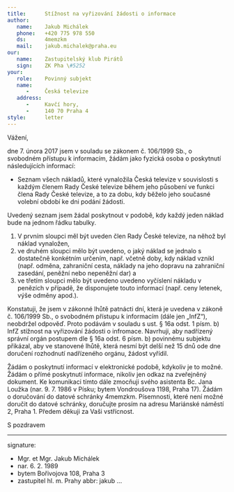 ```yaml
---
title:      Stížnost na vyřizování žádosti o informace
author:
   name:    Jakub Michálek
   phone:   +420 775 978 550
   ds:      4memzkm
   mail:    jakub.michalek@praha.eu
our:
   name:    Zastupitelský klub Pirátů
   sign:    ZK Pha \#5252
your:
   role:    Povinný subjekt
   name:    
      -     Česká televize
   address:
      -     Kavčí hory, 
      -     140 70 Praha 4
style:      letter
---
```


Vážení,

dne 7. února 2017 jsem v souladu se zákonem č. 106/1999 Sb., o svobodném přístupu k informacím, žádám jako fyzická osoba o poskytnutí následujících informací:

* Seznam všech nákladů, které vynaložila Česká televize v souvislosti s každým členem Rady České televize během jeho působení ve funkci člena Rady České televize, a to za dobu, kdy běželo jeho současné volební období ke dni podání žádosti. 

Uvedený seznam jsem žádal poskytnout v podobě, kdy každý jeden náklad bude na jednom řádku tabulky. 

1. V prvním sloupci měl být uveden člen Rady České televize, na něhož byl náklad vynaložen, 
2. ve druhém sloupci mělo být uvedeno, o jaký náklad se jednalo s dostatečně konkétním určením, např. včetně doby, kdy náklad vznikl (např. odměna, zahraniční cesta, náklady na jeho dopravu na zahraniční zasedání, peněžní nebo nepeněžní dar) a 
3. ve třetím sloupci mělo být uvedeno uvedeno vyčíslení nákladu v penězích v případě, že disponujete touto informací (např. ceny letenek, výše odměny apod.).

Konstatuji, že jsem v zákonné lhůtě patnácti dní, která je uvedena v zákoně č. 106/1999 Sb., o svobodném přístupu k informacím (dále jen „InfZ“), neobdržel odpověď. Proto podávám v souladu s ust. § 16a odst. 1 písm. b) InfZ stížnost na vyřizování žádosti o infromace. Navrhuji, aby nadřízený správní orgán postupem dle § 16a odst. 6 písm. b) povinnému subjektu přikázal, aby ve stanovené lhůtě, která nesmí být delší než 15 dnů ode dne doručení rozhodnutí nadřízeného orgánu, žádost vyřídil.

Žádám o poskytnutí informací v elektronické podobě, kdykoliv je to možné. Žádám o přímé poskytnutí informace, nikoliv jen odkaz na zveřejněný dokument. Ke komunikaci tímto dále zmocňuji svého asistenta Bc. Jana Loužka (nar. 9. 7. 1986 v Písku; bytem Vondroušova 1198, Praha 17). Žádám o doručování do datové schránky 4memzkm. Písemnosti, které není možné doručit do datové schránky, doručujte prosím na adresu Mariánské náměstí 2, Praha 1. Předem děkuji za Vaši vstřícnost.

S pozdravem

---
signature: 
  - Mgr. et Mgr. Jakub Michálek
  - nar. 6. 2. 1989
  - bytem Bořivojova 108, Praha 3
  - zastupitel hl. m. Prahy
abbr:       jakub
...
